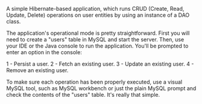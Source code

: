 A simple Hibernate-based application, which runs CRUD (Create, Read, Update, Delete) operations on user entities by using an instance of a DAO class. 

The application's operational mode is pretty straightforward. First you will need to create a "users" table in MySQL and start the server. Then, use your IDE or the Java console
to run the application. You'll be prompted to enter an option in the console:

1 - Persist a user.
2 - Fetch an existing user.
3 - Update an existing user.
4 - Remove an existing user.

To make sure each operation has been properly executed, use a visual MySQL tool, such as MySQL workbench or just the plain MySQL prompt and check the contents of the "users" table. It's really that simple.